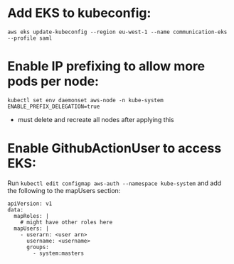 # Add EKS to kubeconfig:
`aws eks update-kubeconfig --region eu-west-1 --name communication-eks --profile saml`

# Enable IP prefixing to allow more pods per node:
`kubectl set env daemonset aws-node -n kube-system ENABLE_PREFIX_DELEGATION=true`
- must delete and recreate all nodes after applying this

# Enable GithubActionUser to access EKS:
Run `kubectl edit configmap aws-auth --namespace kube-system` and add the following to the mapUsers section:
```kubernetes helm
apiVersion: v1
data:
  mapRoles: |
    # might have other roles here
  mapUsers: |
    - userarn: <user arn>
      username: <username>
      groups:
        - system:masters
```